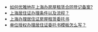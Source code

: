 - [如何优雅地在上海办房屋租赁合同登记备案?](https://www.zhihu.com/question/41468117/answer/91098338)
- [上海居住证办理条件以及流程？](https://www.zhihu.com/question/23204955/answer/92292291)
- [上海办理居住证房屋租赁委托书](https://wenku.baidu.com/view/9840c4339a6648d7c1c708a1284ac850ad0204b6.html)
- [单位授权办理居住证委托书模板怎么写？](https://china.findlaw.cn/ask/question_35150808.html)
